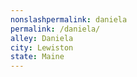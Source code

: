 ```yaml
---
﻿nonslashpermalink: daniela
permalink: /daniela/
alley: Daniela
city: Lewiston
state: Maine
---
```

